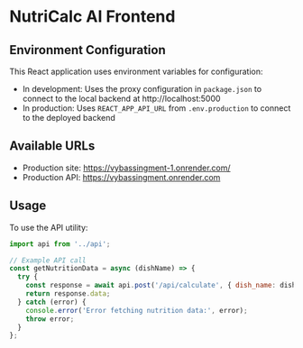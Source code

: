 # NutriCalc AI Frontend

## Environment Configuration

This React application uses environment variables for configuration:

- In development: Uses the proxy configuration in `package.json` to connect to the local backend at http://localhost:5000
- In production: Uses `REACT_APP_API_URL` from `.env.production` to connect to the deployed backend

## Available URLs

- Production site: https://vybassingment-1.onrender.com/
- Production API: https://vybassingment.onrender.com

## Usage

To use the API utility:

```javascript
import api from '../api';

// Example API call
const getNutritionData = async (dishName) => {
  try {
    const response = await api.post('/api/calculate', { dish_name: dishName });
    return response.data;
  } catch (error) {
    console.error('Error fetching nutrition data:', error);
    throw error;
  }
};
```
